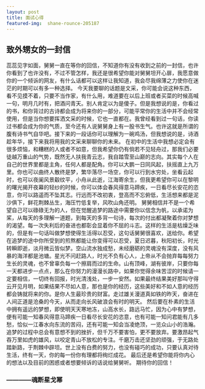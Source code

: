 ```yaml
---
layout: post
title: 面试心得
featured-img:  shane-rounce-205187 
---
```

## 致外甥女的一封信
蕊蕊见字如面，舅舅一直在等你的回信，不知道你有没有收到之前的一封信，也许你看到了也许没有，不过不管怎样，我还是很希望你能对舅舅坦开心扉，我愿意做你的一个倾诉的网友，有什么话都可以这样让我知道，我会尽我绵薄之力使你在迷茫的时期可以有多一种选择。
今天我要聊的话题是文采，你可能会说这种东西，看不见摸不着，只要不当作家，有什么用，难道要在以后上班或者买菜的时候高喊一句，明月几时有，把酒问青天。别人肯定以为是傻子。但是我想说的是，你看过的书，和你背过的古诗都会成为将来你的一部分，可能平常你的生活中并不会经常使用，但是当你想要挥洒文采的时候，它也一直都在。我曾经看到过一句话，你读过书都会成为你的气质，至今还有人说舅舅身上有一股书生气。也许这就是所谓的腹有诗书气自华吧。接下来的一段话你可以理解为一碗鸡汤，但我想说的是，诗酒趁年华，接下来我将用我的文采来聊聊你的未来。
在初中的生活中我想必定会有很多烦恼，和糟糕的人或者不如意，但我希望你仍有倘若不见轻舟过，那我们必要徒越万重山的气势，既然无人扶我青云志，我自踏雪至山巅的志向。其实每个人在自己的世界里都是主角，任何人都是配角。你可以大鹏一日同风起，扶摇直上九万里。你也可以曲终人散终是梦，繁华落尽一场空，你可以行到水穷处，坐看云起时，也可以夜阑风景觳纹平，小舟从此逝，江海寄余生，但我更希望你可以在黎明的曙光揭开夜幕的轻纱的时候，你可以体会春风得意马蹄疾，一日看尽长安花的恣意，你可以路遥而不坠其志。行远而不改初衷，登高而不忘俯低，生活想来都是泥沙俱下，鲜花荆棘丛生，海压竹低复举，风吹山角还明。
  舅舅相信并不是一个希望自己可以碌碌无为的人，但在觉醒追梦的路途中需要你以信念为帆，以承诺为桨，从每天的多理解一道题，到每天的多背一句诗，每次的付出都凝聚着你对梦想的渴望。每一次失利后的奋进也都彰会显着你不屈的斗志。这样的生活是枯燥乏味的，但是有一句话叫做梦想使得生活得以忍受，这句话舅舅很喜欢，送给你。希望在追梦的途中你所受到的煎熬都能让你变得可以忍受，夏日迟暮，秋阳初长，时光转瞬即逝，淡月微云皆似梦。空山流水独成愁，未经磨砺的灵魂没有深度，没有风暴的海洋都是池塘。星光不问赶路人，时光不负有心人，上帝从不会抛弃每每努力生长的灵魂，也不曾辜负每一个擦肩而过的生命。山有顶峰，湖有彼岸，只要你每一天都进步一点点，那么在你努力的漫漫长路中，如果你觉得余味苦涩的时候请一定要相信，一切终有回报，时光清浅处，一步一安然。如果最终结果美好那叫守得云开见月明，如果结果不尽如人意，那也是你的经历，这些美好和不如人意的经历都会铸就将来的你。是你人生最珍贵的财富。走过雄关漫道真如铁的昨天，奋进在人间正道是沧桑的今天，从而走向长风破浪会有时的明天。
然后要在朴素的生活中拥有遥远的梦想，即使明天天寒地冻，山高水长，路远马忙，因为心中有梦想，便有可能一知春风得意马蹄疾一日看尽长安花的恣意，也有可能一知问君能有几多愁，恰似一江春水向东流的苦闷，还有可能一知会当凌绝顶，一览众山小的浩瀚。追梦的过程中总会有意想不到的挫折，但千万不要害怕，更不要放弃。要激昂起气吞万里如虎的雄风，以咬定青山不放松的专注。千磨万击还坚劲的顽强，于无路处踏新路，于荆棘中辟坦。世上没有白费的努力，也没有碰巧的成功，只要认真对待生活，终有一天，你的每一份你有理都将绚烂成花。
最后还是希望你能将你内心的想法以及目前的困惑或者想要倾诉的话说给舅舅听。
期待你的回信！
### ————魂断星戈幂
